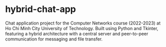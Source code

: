 # hybrid-chat-app
Chat application project for the Computer Networks course (2022-2023) at Ho Chi Minh City University of Technology. Built using Python and Tkinter, featuring a hybrid architecture with a central server and peer-to-peer communication for messaging and file transfer.
